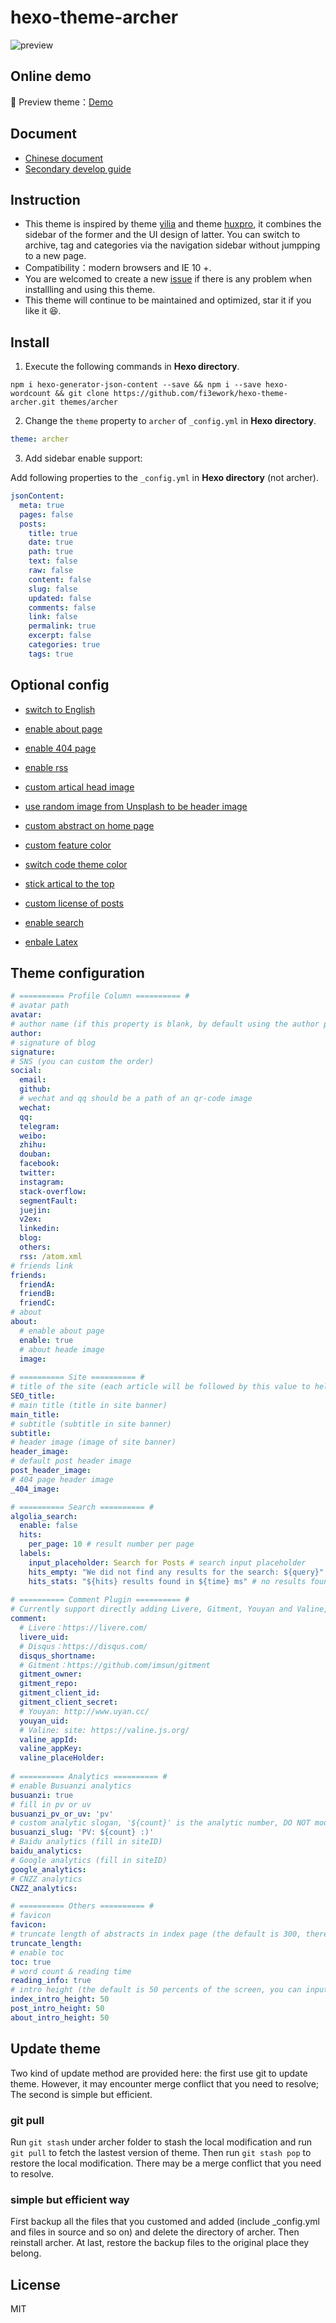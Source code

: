 hexo-theme-archer
================

![preview](./snap.png)

## Online demo

🎯  Preview theme：[Demo](http://firework.studio/archer-demo/)

## Document

- [Chinese document](../README.md)
- [Secondary develop guide](./develop-guide-en.md)

## Instruction

- This theme is inspired by theme [yilia](https://github.com/litten/hexo-theme-yilia) and theme [huxpro](https://github.com/Huxpro/huxpro.github.io), it combines the sidebar of the former and the UI design of latter. You can switch to archive, tag and categories via the navigation sidebar without jumpping to a new page.
- Compatibility：modern browsers and IE 10 +.
- You are welcomed to create a new [issue]((https://github.com/fi3ework/hexo-theme-archer/issues)。) if there is any problem when installling and using this theme.
- This theme will continue to be maintained and optimized, star it if you like it 😆.

##  Install

1. Execute the following commands in **Hexo directory**.

``` shell
npm i hexo-generator-json-content --save && npm i --save hexo-wordcount && git clone https://github.com/fi3ework/hexo-theme-archer.git themes/archer
```

2. Change the `theme` property to `archer` of `_config.yml` in **Hexo directory**.

``` yaml
theme: archer
```

3. Add sidebar enable support:

Add following properties to the `_config.yml` in **Hexo directory** (not archer).

```yaml
jsonContent:
  meta: true
  pages: false
  posts:
    title: true
    date: true
    path: true
    text: false
    raw: false
    content: false
    slug: false
    updated: false
    comments: false
    link: false
    permalink: true
    excerpt: false
    categories: true
    tags: true
```

## Optional config

- [switch to English](https://github.com/fi3ework/hexo-theme-archer/wiki/%E8%8B%B1%E6%96%87%E7%95%8C%E9%9D%A2)

- [enable about page](https://github.com/fi3ework/hexo-theme-archer/wiki/%E5%90%AF%E7%94%A8about%E9%A1%B5)
- [enable 404 page](https://github.com/fi3ework/hexo-theme-archer/wiki/%E5%90%AF%E7%94%A8404%E9%A1%B5)
- [enable rss](https://github.com/fi3ework/hexo-theme-archer/wiki/%E5%90%AF%E7%94%A8rss)
- [custom artical head image](https://github.com/fi3ework/hexo-theme-archer/wiki/%E8%87%AA%E5%AE%9A%E4%B9%89%E6%96%87%E7%AB%A0%E9%A1%B5%E5%A4%B4%E5%9B%BE)
- [use random image from Unsplash to be header image](https://github.com/fi3ework/hexo-theme-archer/wiki/%E5%B0%86-Unsplash-%E9%9A%8F%E6%9C%BA%E5%9B%BE%E7%89%87%E4%BD%9C%E4%B8%BA%E5%A4%B4%E5%9B%BE)
- [custom abstract on home page](https://github.com/fi3ework/hexo-theme-archer/wiki/%E8%87%AA%E5%AE%9A%E4%B9%89%E6%96%87%E7%AB%A0%E5%9C%A8%E9%A6%96%E9%A1%B5%E6%91%98%E8%A6%81)
- [custom feature color](https://github.com/fi3ework/hexo-theme-archer/wiki/%E6%9B%B4%E6%94%B9%E4%B8%BB%E9%A2%98%E9%A2%9C%E8%89%B2)
- [switch code theme color](https://github.com/fi3ework/hexo-theme-archer/wiki/%E5%88%87%E6%8D%A2%E4%BB%A3%E7%A0%81%E9%85%8D%E8%89%B2%E6%96%B9%E6%A1%88)
- [stick artical to the top](https://www.jianshu.com/p/42a4efcdf8d7)
- [custom license of posts](https://github.com/fi3ework/hexo-theme-archer/wiki/%E8%AE%BE%E7%BD%AE%E6%96%87%E7%AB%A0%E7%89%88%E6%9D%83%E4%BF%A1%E6%81%AF)
- [enable search](https://github.com/fi3ework/hexo-theme-archer/wiki/%E5%90%AF%E7%94%A8-Algolia-%E6%90%9C%E7%B4%A2)
- [enbale Latex](https://github.com/fi3ework/hexo-theme-archer/wiki/%E5%90%AF%E7%94%A8-Latex-%E6%94%AF%E6%8C%81)

## Theme configuration

```yaml
# ========== Profile Column ========== #
# avatar path
avatar:
# author name (if this property is blank, by default using the author property in Hexo configuration)
author:
# signature of blog
signature:
# SNS (you can custom the order)
social:
  email:
  github:
  # wechat and qq should be a path of an qr-code image
  wechat:
  qq:
  telegram:
  weibo:
  zhihu:
  douban:
  facebook:
  twitter:
  instagram:
  stack-overflow:
  segmentFault:
  juejin:
  v2ex:
  linkedin:
  blog:
  others:
  rss: /atom.xml
# friends link
friends:
  friendA:
  friendB:
  friendC:
# about
about:
  # enable about page
  enable: true
  # about heade image
  image:
  
# ========== Site ========== #
# title of the site (each article will be followed by this value to help SEO)
SEO_title:
# main title (title in site banner)
main_title:
# subtitle (subtitle in site banner)
subtitle:
# header image (image of site banner)
header_image:
# default post header image
post_header_image:
# 404 page header image
_404_image:

# ========== Search ========== #
algolia_search:
  enable: false
  hits:
    per_page: 10 # result number per page
  labels:
    input_placeholder: Search for Posts # search input placeholder
    hits_empty: "We did not find any results for the search: ${query}" # search results hint
    hits_stats: "${hits} results found in ${time} ms" # no results found hint
    
# ========== Comment Plugin ========== #
# Currently support directly adding Livere, Gitment, Youyan and Valine, fill the field to enable corresponding plugin
comment:
  # Livere：https://livere.com/
  livere_uid:
  # Disqus：https://disqus.com/
  disqus_shortname:
  # Gitment：https://github.com/imsun/gitment
  gitment_owner:
  gitment_repo:
  gitment_client_id:
  gitment_client_secret:
  # Youyan: http://www.uyan.cc/
  youyan_uid:
  # Valine: site: https://valine.js.org/
  valine_appId: 
  valine_appKey: 
  valine_placeHolder: 
  
# ========== Analytics ========== #
# enable Busuanzi analytics
busuanzi: true
# fill in pv or uv
busuanzi_pv_or_uv: 'pv'
# custom analytic slogan, '${count}' is the analytic number, DO NOT modify it.
busuanzi_slug: 'PV: ${count} :)'
# Baidu analytics (fill in siteID)
baidu_analytics:
# Google analytics (fill in siteID)
google_analytics:
# CNZZ analytics
CNZZ_analytics:

# ========== Others ========== #
# favicon
favicon:
# truncate length of abstracts in index page (the default is 300, there will be no abstruct if you set it to 0)
truncate_length:
# enable toc
toc: true
# word count & reading time
reading_info: true
# intro height (the default is 50 percents of the screen, you can input other number)
index_intro_height: 50
post_intro_height: 50
about_intro_height: 50
```
## Update theme

Two kind of update method are provided here: the first use git to update theme. However, it may encounter merge conflict that you need to resolve; The second is simple but efficient.  

### git pull

Run `git stash` under archer folder to stash the local modification and run `git pull` to fetch the lastest version of theme. Then run `git stash pop` to restore the local modification. There may be a merge conflict that you need to resolve.

### simple but efficient way

First backup all the files that you customed and added (include _config.yml and files in source and so on) and delete the directory of archer. Then reinstall archer. At last, restore the backup files to the original place they belong.

## License

MIT
